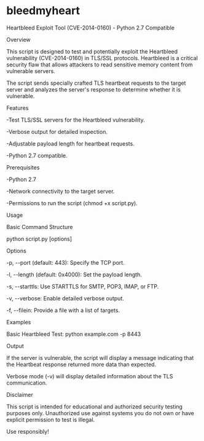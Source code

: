 # bleedmyheart

Heartbleed Exploit Tool (CVE-2014-0160) - Python 2.7 Compatible

Overview

This script is designed to test and potentially exploit the Heartbleed vulnerability (CVE-2014-0160) in TLS/SSL protocols. Heartbleed is a critical security flaw that allows attackers to read sensitive memory content from vulnerable servers.

The script sends specially crafted TLS heartbeat requests to the target server and analyzes the server's response to determine whether it is vulnerable.

Features

-Test TLS/SSL servers for the Heartbleed vulnerability.

-Verbose output for detailed inspection.

-Adjustable payload length for heartbeat requests.

-Python 2.7 compatible.

Prerequisites

-Python 2.7

-Network connectivity to the target server.

-Permissions to run the script (chmod +x script.py).

Usage

Basic Command Structure

python script.py <server> [options]

Options

-p, --port (default: 443): Specify the TCP port.

-l, --length (default: 0x4000): Set the payload length.

-s, --starttls: Use STARTTLS for SMTP, POP3, IMAP, or FTP.

-v, --verbose: Enable detailed verbose output.

-f, --filein: Provide a file with a list of targets.

Examples

Basic Heartbleed Test: python example.com -p 8443 

Output

If the server is vulnerable, the script will display a message indicating that the Heartbeat response returned more data than expected.

Verbose mode (-v) will display detailed information about the TLS communication.

Disclaimer

This script is intended for educational and authorized security testing purposes only. Unauthorized use against systems you do not own or have explicit permission to test is illegal.

Use responsibly!
